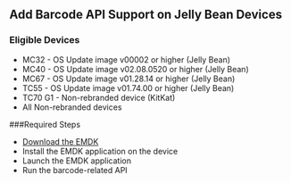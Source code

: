 ## Add Barcode API Support on Jelly Bean Devices

### Eligible Devices
- MC32 - OS Update image v00002 or higher (Jelly Bean)
- MC40 - OS Update image v02.08.0520 or higher (Jelly Bean)
- MC67 - OS Update image v01.28.14 or higher (Jelly Bean)
- TC55 - OS Update image v01.74.00 or higher (Jelly Bean)
- TC70 G1 - Non-rebranded device (KitKat)
- All Non-rebranded devices


###Required Steps
- [Download the EMDK](http://support.symbol.com)
- Install the EMDK application on the device
- Launch the EMDK application
- Run the barcode-related API
